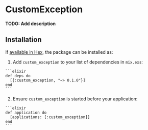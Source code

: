 # CustomException

**TODO: Add description**

## Installation

If [available in Hex](https://hex.pm/docs/publish), the package can be installed as:

  1. Add `custom_exception` to your list of dependencies in `mix.exs`:

    ```elixir
    def deps do
      [{:custom_exception, "~> 0.1.0"}]
    end
    ```

  2. Ensure `custom_exception` is started before your application:

    ```elixir
    def application do
      [applications: [:custom_exception]]
    end
    ```

